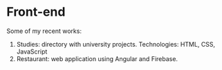 # Front-end
Some of my recent works:
1. Studies: directory with university projects. Technologies: HTML, CSS, JavaScript
2. Restaurant: web application using Angular and Firebase.
